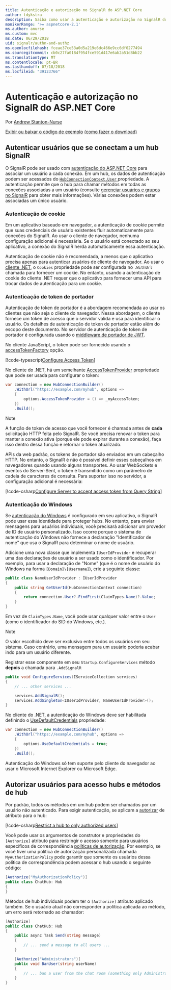 ```yaml
---
title: Autenticação e autorização no SignalR do ASP.NET Core
author: tdykstra
description: Saiba como usar a autenticação e autorização no SignalR do ASP.NET Core.
monikerRange: '>= aspnetcore-2.1'
ms.author: anurse
ms.custom: mvc
ms.date: 06/29/2018
uid: signalr/authn-and-authz
ms.openlocfilehash: fceae37ce53a0d5a219e6dc466e9cc6df0277494
ms.sourcegitcommit: cb0c27fa0184f954fce591d417e6ab2a51d8bb22
ms.translationtype: MT
ms.contentlocale: pt-BR
ms.lasthandoff: 07/18/2018
ms.locfileid: "39123766"
---
```

# <a name="authentication-and-authorization-in-aspnet-core-signalr"></a>Autenticação e autorização no SignalR do ASP.NET Core

Por [Andrew Stanton-Nurse](https://twitter.com/anurse)

[Exibir ou baixar o código de exemplo](https://github.com/aspnet/Docs/tree/master/aspnetcore/signalr/authn-and-authz/sample/) [(como fazer o download)](xref:tutorials/index#how-to-download-a-sample)

## <a name="authenticate-users-connecting-to-a-signalr-hub"></a>Autenticar usuários que se conectam a um hub SignalR

O SignalR pode ser usado com [autenticação do ASP.NET Core](xref:security/authentication/index) para associar um usuário a cada conexão. Em um hub, os dados de autenticação podem ser acessados do [ `HubConnectionContext.User` ](/dotnet/api/microsoft.aspnetcore.signalr.hubconnectioncontext.user) propriedade. A autenticação permite que o hub para chamar métodos em todas as conexões associadas a um usuário (consulte [gerenciar usuários e grupos no SignalR](xref:signalr/groups) para obter mais informações). Várias conexões podem estar associadas um único usuário.

### <a name="cookie-authentication"></a>Autenticação de cookie

Em um aplicativo baseado em navegador, a autenticação de cookie permite que suas credenciais de usuário existentes fluir automaticamente para conexões do SignalR. Ao usar o cliente de navegador, nenhuma configuração adicional é necessária. Se o usuário está conectado ao seu aplicativo, a conexão do SignalR herda automaticamente essa autenticação.

Autenticação de cookie não é recomendada, a menos que o aplicativo precisa apenas para autenticar usuários de cliente de navegador. Ao usar o [cliente .NET](xref:signalr/dotnet-client), o `Cookies` propriedade pode ser configurada no `.WithUrl` chamada para fornecer um cookie. No entanto, usando a autenticação de cookie do cliente .NET requer que o aplicativo para fornecer uma API para trocar dados de autenticação para um cookie.

### <a name="bearer-token-authentication"></a>Autenticação de token de portador

Autenticação de token de portador é a abordagem recomendada ao usar os clientes que não seja o cliente do navegador. Nessa abordagem, o cliente fornece um token de acesso que o servidor valida e usa para identificar o usuário. Os detalhes de autenticação de token de portador estão além do escopo deste documento. No servidor de autenticação de token de portador é configurada usando o [middleware de portador de JWT](/dotnet/api/microsoft.extensions.dependencyinjection.jwtbearerextensions.addjwtbearer).

No cliente JavaScript, o token pode ser fornecido usando o [accessTokenFactory](xref:signalr/configuration#configure-bearer-authentication) opção.

[!code-typescript[Configure Access Token](authn-and-authz/sample/wwwroot/js/chat.ts?range=63-65)]

No cliente do .NET, há um semelhante [AccessTokenProvider](xref:signalr/configuration#configure-bearer-authentication) propriedade que pode ser usada para configurar o token:

```csharp
var connection = new HubConnectionBuilder()
    .WithUrl("https://example.com/myhub", options =>
    { 
        options.AccessTokenProvider = () => _myAccessToken;
    })
    .Build();
```

> [!NOTE]
> A função de token de acesso que você fornecer é chamada antes de **cada** solicitação HTTP feita pelo SignalR. Se você precisa renovar o token para manter a conexão ativa (porque ele pode expirar durante a conexão), faça isso dentro dessa função e retornar o token atualizado.

APIs da web padrão, os tokens de portador são enviados em um cabeçalho HTTP. No entanto, o SignalR é não é possível definir esses cabeçalhos em navegadores quando usando alguns transportes. Ao usar WebSockets e eventos do Server-Sent, o token é transmitido como um parâmetro de cadeia de caracteres de consulta. Para suportar isso no servidor, a configuração adicional é necessária:

[!code-csharp[Configure Server to accept access token from Query String](authn-and-authz/sample/Startup.cs?name=snippet)]

### <a name="windows-authentication"></a>Autenticação do Windows

Se [autenticação do Windows](xref:security/authentication/windowsauth) é configurado em seu aplicativo, o SignalR pode usar essa identidade para proteger hubs. No entanto, para enviar mensagens para usuários individuais, você precisará adicionar um provedor de ID de usuário personalizado. Isso ocorre porque o sistema de autenticação do Windows não fornece a declaração "Identificador de nome" que usa o SignalR para determinar o nome de usuário.

Adicione uma nova classe que implementa `IUserIdProvider` e recuperar uma das declarações de usuário a ser usado como o identificador. Por exemplo, para usar a declaração de "Nome" (que é o nome de usuário do Windows na forma `[Domain]\[Username]`), crie a seguinte classe:

```csharp
public class NameUserIdProvider : IUserIdProvider
{
    public string GetUserId(HubConnectionContext connection)
    {
        return connection.User?.FindFirst(ClaimTypes.Name)?.Value;
    }
}
```

Em vez de `ClaimTypes.Name`, você pode usar qualquer valor entre o `User` (como o identificador do SID do Windows, etc.).

> [!NOTE]
> O valor escolhido deve ser exclusivo entre todos os usuários em seu sistema. Caso contrário, uma mensagem para um usuário poderia acabar indo para um usuário diferente.

Registrar esse componente em seu `Startup.ConfigureServices` método **depois** a chamada para `.AddSignalR`

```csharp
public void ConfigureServices(IServiceCollection services)
{
    // ... other services ...

    services.AddSignalR();
    services.AddSingleton<IUserIdProvider, NameUserIdProvider>();
}
```

No cliente do .NET, a autenticação do Windows deve ser habilitada definindo o [UseDefaultCredentials](/dotnet/api/microsoft.aspnetcore.http.connections.client.httpconnectionoptions.usedefaultcredentials) propriedade:

```csharp
var connection = new HubConnectionBuilder()
    .WithUrl("https://example.com/myhub", options =>
    {
        options.UseDefaultCredentials = true;
    })
    .Build();
```

Autenticação do Windows só tem suporte pelo cliente do navegador ao usar o Microsoft Internet Explorer ou Microsoft Edge.

## <a name="authorize-users-to-access-hubs-and-hub-methods"></a>Autorizar usuários para acesso hubs e métodos de hub

Por padrão, todos os métodos em um hub podem ser chamados por um usuário não autenticado. Para exigir autenticação, se aplicam a [autorizar](/dotnet/api/microsoft.aspnetcore.authorization.authorizeattribute) de atributo para o hub:

[!code-csharp[Restrict a hub to only authorized users](authn-and-authz/sample/Hubs/ChatHub.cs?range=8-10,32)]

Você pode usar os argumentos de construtor e propriedades do `[Authorize]` atributo para restringir o acesso somente para usuários específicos de correspondência [políticas de autorização](xref:security/authorization/policies). Por exemplo, se você tiver uma política de autorização personalizada chamada `MyAuthorizationPolicy` pode garantir que somente os usuários dessa política de correspondência podem acessar o hub usando o seguinte código:

```csharp
[Authorize("MyAuthorizationPolicy")]
public class ChatHub: Hub
{
}
```

Métodos de hub individuais podem ter o `[Authorize]` atributo aplicado também. Se o usuário atual não corresponder a política aplicada ao método, um erro será retornado ao chamador:

```csharp
[Authorize]
public class ChatHub: Hub
{
    public async Task Send(string message)
    {
        // ... send a message to all users ...
    }

    [Authorize("Administrators")]
    public void BanUser(string userName)
    {
        // ... ban a user from the chat room (something only Administrators can do) ...
    }
}
```
